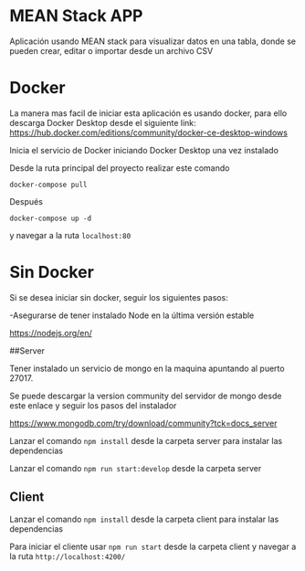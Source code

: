 # MEAN Stack APP

Aplicación usando MEAN stack para visualizar datos en una tabla, donde se pueden crear, editar o importar desde un archivo CSV

# Docker

La manera mas facil de iniciar esta aplicación es usando docker, para ello descarga Docker Desktop 
desde el siguiente link: https://hub.docker.com/editions/community/docker-ce-desktop-windows

Inicia el servicio de Docker iniciando Docker Desktop una vez instalado

Desde la ruta principal del proyecto realizar este comando 

`docker-compose pull`

Después

`docker-compose up -d`

y navegar a la ruta `localhost:80`

# Sin Docker

Si se desea iniciar sin docker, seguir los siguientes pasos:

-Asegurarse de tener instalado Node en la última versión estable

https://nodejs.org/en/

##Server

Tener instalado un servicio de mongo en la maquina apuntando al puerto 27017.

Se puede descargar la version community del servidor de mongo desde este enlace y seguir los pasos del instalador

https://www.mongodb.com/try/download/community?tck=docs_server

Lanzar el comando `npm install` desde la carpeta server para instalar las dependencias

Lanzar el comando `npm run start:develop` desde la carpeta server

## Client

Lanzar el comando `npm install` desde la carpeta client para instalar las dependencias

Para iniciar el cliente usar `npm run start` desde la carpeta client y navegar a la ruta `http://localhost:4200/`


